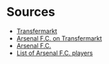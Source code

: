 # Sources

- [Transfermarkt](https://www.transfermarkt.com/)
- [Arsenal F.C. on Transfermarkt](https://www.transfermarkt.com/arsenal-fc/startseite/verein/11)
- [Arsenal F.C.](https://en.wikipedia.org/wiki/Arsenal_F.C.#History)
- [List of Arsenal F.C. players](https://en.wikipedia.org/wiki/List_of_Arsenal_F.C._players)
